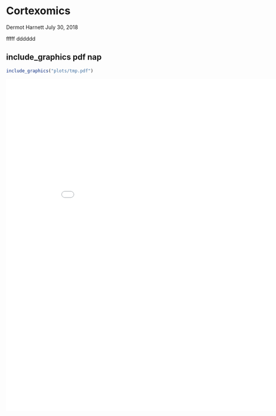 Cortexomics
================
Dermot Harnett
July 30, 2018

fffff
dddddd

## include\_graphics pdf nap

``` r
include_graphics("plots/tmp.pdf")
```

<embed src="plots/tmp.pdf" title="caption" alt="caption" width="900px" height="900px" type="application/pdf" />
